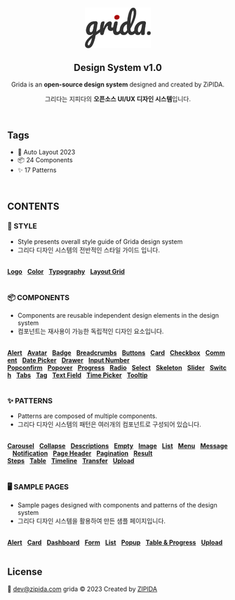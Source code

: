 <p align="center">
  <a href="https://zipida.com">
    <img width="150" src="assets/logo.svg" alt="logo">
  </a>
</p>

<h2 align="center">Design System v1.0</h2>

<div align="center">
<p align="center">Grida is an <b>open-source design system</b> designed and created by ZiPIDA.</p>
<p align="center">그리다는 지피다의 <b>오픈소스 UI/UX 디자인 시스템</b>입니다.</p>
</div>
<br/>

## Tags

- 🤖 Auto Layout 2023
- 📦 24 Components
- ✨ 17 Patterns

<br/>

## CONTENTS

### 🎨 STYLE

- Style presents overall style guide of Grida design system
- 그리다 디자인 시스템의 전반적인 스타일 가이드 입니다.

<br/>
<U><B>Logo</B></U>&nbsp;&nbsp;&nbsp;<U><B>Color</B></U>&nbsp;&nbsp;&nbsp;<U><B>Typography</B></U>&nbsp;&nbsp;&nbsp;<U><B>Layout Grid</B></U>
<br/>
<br/>

### 📦 COMPONENTS

- Components are reusable independent design elements in the design system
- 컴포넌트는 재사용이 가능한 독립적인 디자인 요소입니다.

<br/>
<U><B>Alert</B></U>&nbsp;&nbsp;&nbsp;<U><B>Avatar</B></U>&nbsp;&nbsp;&nbsp;<U><B>Badge</B></U>&nbsp;&nbsp;&nbsp;<U><B>Breadcrumbs</B></U>&nbsp;&nbsp;&nbsp;<U><B>Buttons</B></U>&nbsp;&nbsp;&nbsp;<U><B>Card</B></U>&nbsp;&nbsp;&nbsp;<U><B>Checkbox</B></U>&nbsp;&nbsp;&nbsp;<U><B>Comment</B></U>&nbsp;&nbsp;&nbsp;<U><B>Date Picker</B></U>&nbsp;&nbsp;&nbsp;<U><B>Drawer</B></U>&nbsp;&nbsp;&nbsp;<U><B>Input Number</B></U>
<U><B>Popconfirm</B></U>&nbsp;&nbsp;&nbsp;<U><B>Popover</B></U>&nbsp;&nbsp;&nbsp;<U><B>Progress</B></U>&nbsp;&nbsp;&nbsp;<U><B>Radio</B></U>&nbsp;&nbsp;&nbsp;<U><B>Select</B></U>&nbsp;&nbsp;&nbsp;<U><B>Skeleton</B></U>&nbsp;&nbsp;&nbsp;<U><B>Slider</B></U>&nbsp;&nbsp;&nbsp;<U><B>Switch</B></U>&nbsp;&nbsp;&nbsp;<U><B>Tabs</B></U>&nbsp;&nbsp;&nbsp;<U><B>Tag</B></U>&nbsp;&nbsp;&nbsp;<U><B>Text Field</B></U>&nbsp;&nbsp;&nbsp;<U><B>Time Picker</B></U>&nbsp;&nbsp;&nbsp;<U><B>Tooltip</B></U>
<br/>
<br/>

### ✨ PATTERNS

- Patterns are composed of multiple components.
- 그리다 디자인 시스템의 패턴은 여러개의 컴포넌트로 구성되어 있습니다.

<br/>
<U><B>Carousel</B></U>&nbsp;&nbsp;&nbsp;<U><B>Collapse</B></U>&nbsp;&nbsp;&nbsp;<U><B>Descriptions</B></U>&nbsp;&nbsp;&nbsp;<U><B>Empty</B></U>&nbsp;&nbsp;&nbsp;<U><B>Image</B></U>&nbsp;&nbsp;&nbsp;<U><B>List</B></U>&nbsp;&nbsp;&nbsp;<U><B>Menu</B></U>&nbsp;&nbsp;&nbsp;<U><B>Message</B></U>&nbsp;&nbsp;&nbsp;<U><B>Notification</B></U>&nbsp;&nbsp;&nbsp;<U><B>Page Header</B></U>&nbsp;&nbsp;&nbsp;<U><B>Pagination</B></U>&nbsp;&nbsp;&nbsp;<U><B>Result</B></U>
<U><B>Steps</B></U>&nbsp;&nbsp;&nbsp;<U><B>Table</B></U>&nbsp;&nbsp;&nbsp;<U><B>Timeline</B></U>&nbsp;&nbsp;&nbsp;<U><B>Transfer</B></U>&nbsp;&nbsp;&nbsp;<U><B>Upload</B></U>
<br/>
<br/>

### 🖥 SAMPLE PAGES

- Sample pages designed with components and patterns of the design system
- 그리다 디자인 시스템을 활용하여 만든 샘플 페이지입니다.

<br/>
<U><B>Alert</B></U>&nbsp;&nbsp;&nbsp;<U><B>Card</B></U>&nbsp;&nbsp;&nbsp;<U><B>Dashboard</B></U>&nbsp;&nbsp;&nbsp;<U><B>Form</B></U>&nbsp;&nbsp;&nbsp;<U><B>List</B></U>&nbsp;&nbsp;&nbsp;<U><B>Popup</B></U>&nbsp;&nbsp;&nbsp;<U><B>Table & Progress</B></U>&nbsp;&nbsp;&nbsp;<U><B>Upload</B></U>
<br/>
<br/>

## License

📧 dev@zipida.com
grida ©️ 2023 Created by <U>[ZIPIDA](https://zipida.com)</U>

